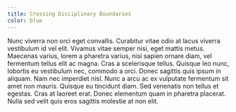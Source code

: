 ```yaml
---
title: Crossing Disciplinary Boundaries
color: blue
---
```


Nunc viverra non orci eget convallis. Curabitur vitae odio at lacus viverra vestibulum id vel elit. Vivamus vitae semper nisi, eget mattis metus. Maecenas varius, lorem a pharetra varius, nisi sapien ornare diam, vel fermentum tellus elit ac magna. Cras a scelerisque tellus. Quisque leo nunc, lobortis eu vestibulum nec, commodo a orci. Donec sagittis quis ipsum in aliquam. Nam nec imperdiet nisl. Nunc a arcu ac ex vulputate fermentum sit amet non mauris. Quisque eu tincidunt diam. Sed venenatis non tellus et egestas. Cras at laoreet erat. Donec elementum quam in pharetra placerat. Nulla sed velit quis eros sagittis molestie at non elit.

